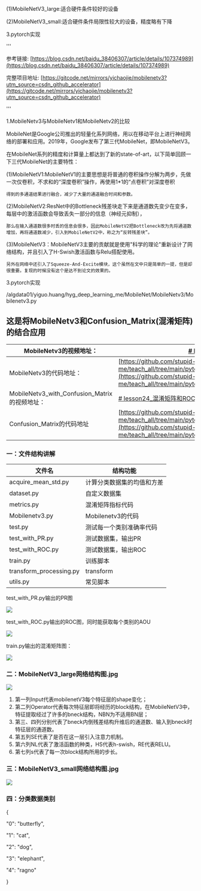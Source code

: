 (1)MobileNetV3_large:适合硬件条件较好的设备

(2)MobileNetV3_small:适合硬件条件局限性较大的设备，精度略有下降

3.pytorch实现

'''

参考链接: [https://blog.csdn.net/baidu_38406307/article/details/107374989](https://blog.csdn.net/baidu_38406307/article/details/107374989)

完整项目地址: [https://gitcode.net/mirrors/yichaojie/mobilenetv3?utm_source=csdn_github_accelerator](https://gitcode.net/mirrors/yichaojie/mobilenetv3?utm_source=csdn_github_accelerator)

'''

1.MobileNetv3与MobileNetv1和MobileNetv2的比较

  MobileNet是Google公司推出的轻量化系列网络，用以在移动平台上进行神经网络的部署和应用。2019年，Google发布了第三代MobileNet，即MobileNetV3。

  在MobileNet系列的精度和计算量上都达到了新的state-of-art，以下简单回顾一下三代MobileNet的主要特性：

  (1)MobileNetV1:MobileNetV1的主要思想是将普通的卷积操作分解为两步，先做一次仅卷积，不求和的“深度卷积”操作，再使用1*1的“点卷积”对深度卷积

    得到的多通道结果进行融合，减少了大量的通道融合时间和参数。

  (2)MobileNetV2:ResNet中的Bottleneck残差块走下来是通道数先变少在变多，每层中的激活函数会导致丢失一部分的信息（神经元抑制），

    那么在输入通道数很多时丢的信息会很多，因此MobileNetV2把Bottleneck改为先将通道数增加，再将通道数减少，引入到MobileNetV2中，称之为“反转残差块”。

  (3)MobileNetV3：MobileNetV3主要的贡献就是使用"科学的理论"重新设计了网络结构，并且引入了H-Swish激活函数与Relu搭配使用。

    另外在网络中还引入了Squeeze-And-Excite模块，这个虽然在文中只是简单的一提，但是却很重要。复现的时候没有这个是达不到论文的效果的。

3.pytorch实现

  /algdata01/yiguo.huang/hyg_deep_learning_me/MobileNet/MobileNetv3/Mobilenetv3.py

## 这是将MobileNetv3**和**Confusion_Matrix(混淆矩阵)的结合应用

|MobileNetv3的视频地址：|[# lesson22_MobilenetV3的网络结构讲解](https://www.bilibili.com/video/BV1kR4y1f7vn/?spm_id_from=333.999.0.0&vd_source=5ba1bf3a19888ef725acbeaf5d3fc6e6)|
|-|-|
|MobileNetv3的代码地址：|[https://github.com/stupid-boy-me/teach_all/tree/main/pytorch_classifier/MobileNet/MobileNetV3](https://github.com/stupid-boy-me/teach_all/tree/main/pytorch_classifier/MobileNet/MobileNetV3)|
|MobileNetv3_with_Confusion_Matrix的视频地址：|[# lesson24_混淆矩阵和ROC在MobileNetV3的实际应用](https://www.bilibili.com/video/BV1724y1C7f1/?spm_id_from=333.999.0.0&vd_source=5ba1bf3a19888ef725acbeaf5d3fc6e6)|
|Confusion_Matrix的代码地址|[https://github.com/stupid-boy-me/teach_all/tree/main/pytorch_classifier/MobileNet/MobileNetv3_with_Confusion_Matrix](https://github.com/stupid-boy-me/teach_all/tree/main/pytorch_classifier/MobileNet/MobileNetv3_with_Confusion_Matrix)|


### 一：文件结构讲解

|文件名|结构功能|
|-|-|
|acquire_mean_std.py|计算分类数据集的均值和方差|
|dataset.py|自定义数据集|
|metrics.py   |混淆矩阵指标代码|
|Mobilenetv3.py|Mobilenetv3的代码|
|test.py|测试每一个类别准确率代码|
|test_with_PR.py|测试数据集，输出PR|
|test_with_ROC.py|测试数据集，输出ROC|
|train.py|训练脚本|
|transform_processing.py|transform|
|utils.py|常见脚本|


test_with_PR.py输出的PR图

![](https://secure2.wostatic.cn/static/bLEAJyoGi7L1ynjsWGnoLR/pr_curve.jpg?auth_key=1670417257-roZ6536ZqE69XJY7iL77Z8-0-1ce665d32b627aa1368f16248762fa12)

test_with_ROC.py输出的ROC图，同时能获取每个类别的AOU

![](https://secure2.wostatic.cn/static/iDGLqtfrWUpyPmRVPzqWsY/set113_roc.jpg?auth_key=1670417330-f3b3A11aC1yqTxBxr9XYzw-0-b075dbf469ef82bdfd22c8eeb8cccd91)

train.py输出的混淆矩阵图：

![](https://secure2.wostatic.cn/static/jKQgB99gBj8jXSbubnuimn/epoch-17.png?auth_key=1670417416-8xEC89zMQMobLXrhyStFW6-0-e2c70a3576803a407312eeb953566dee)

### 二：MobileNetV3_large网络结构图.jpg

![](https://secure2.wostatic.cn/static/qXTsFdL6axWMzhL6LEKxk5/MobileNetV3_large网络结构图.jpg?auth_key=1670417717-gWdTMeiZCRAy8fUaUfW8et-0-08a73a3b3d7f8b9f0ebdc42f5c37f4e5)

1. 第一列Input代表mobilenetV3每个特征层的shape变化；
2. 第二列Operator代表每次特征层即将经历的block结构，在MobileNetV3中，特征提取经过了许多的bneck结构，NBN为不适用BN层；
3. 第三、四列分别代表了bneck内倒残差结构升维后的通道数、输入到bneck时特征层的通道数。
4. 第五列SE代表了是否在这一层引入注意力机制。
5. 第六列NL代表了激活函数的种类，HS代表h-swish，RE代表RELU。
6. 第七列s代表了每一次block结构所用的步长。

### 三：MobileNetV3_small网络结构图.jpg

![](https://secure2.wostatic.cn/static/4ScPdFVnPa1RbxSFQUCsjo/MobileNetV3_small网络结构图.jpg?auth_key=1670417765-bWkqD43CzCsQfeUXC3q8oj-0-99431cf7fc16e68934c0b942ec17ef14)

### 四：分类数据类别

{

  "0": "butterfly",

  "1": "cat",

  "2": "dog",

  "3": "elephant",

  "4": "ragno"

}
